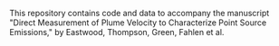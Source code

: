 This repository contains code and data to accompany the manuscript "Direct Measurement of Plume Velocity to Characterize Point Source Emissions," by Eastwood, Thompson, Green, Fahlen et al.
